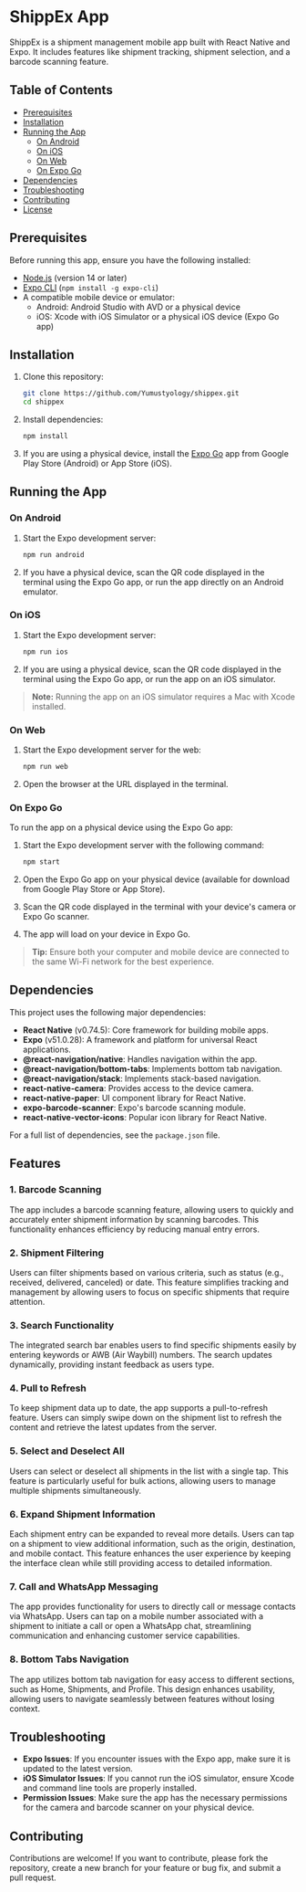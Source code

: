 # ShippEx App

ShippEx is a shipment management mobile app built with React Native and Expo. It includes features like shipment tracking, shipment selection, and a barcode scanning feature.

## Table of Contents
- [Prerequisites](#prerequisites)
- [Installation](#installation)
- [Running the App](#running-the-app)
  - [On Android](#on-android)
  - [On iOS](#on-ios)
  - [On Web](#on-web)
  - [On Expo Go](#on-expo-go)
- [Dependencies](#dependencies)
- [Troubleshooting](#troubleshooting)
- [Contributing](#contributing)
- [License](#license)

## Prerequisites

Before running this app, ensure you have the following installed:
- [Node.js](https://nodejs.org/) (version 14 or later)
- [Expo CLI](https://docs.expo.dev/get-started/installation/) (`npm install -g expo-cli`)
- A compatible mobile device or emulator:
  - Android: Android Studio with AVD or a physical device
  - iOS: Xcode with iOS Simulator or a physical iOS device (Expo Go app)

## Installation

1. Clone this repository:
   ```bash
   git clone https://github.com/Yumustyology/shippex.git
   cd shippex
   ```

2. Install dependencies:
   ```bash
   npm install
   ```

3. If you are using a physical device, install the [Expo Go](https://expo.dev/client) app from Google Play Store (Android) or App Store (iOS).

## Running the App

### On Android

1. Start the Expo development server:
   ```bash
   npm run android
   ```

2. If you have a physical device, scan the QR code displayed in the terminal using the Expo Go app, or run the app directly on an Android emulator.

### On iOS

1. Start the Expo development server:
   ```bash
   npm run ios
   ```

2. If you are using a physical device, scan the QR code displayed in the terminal using the Expo Go app, or run the app on an iOS simulator.

> **Note:** Running the app on an iOS simulator requires a Mac with Xcode installed.

### On Web

1. Start the Expo development server for the web:
   ```bash
   npm run web
   ```

2. Open the browser at the URL displayed in the terminal.

### On Expo Go

To run the app on a physical device using the Expo Go app:

1. Start the Expo development server with the following command:
   ```bash
   npm start
   ```

2. Open the Expo Go app on your physical device (available for download from Google Play Store or App Store).

3. Scan the QR code displayed in the terminal with your device's camera or Expo Go scanner.

4. The app will load on your device in Expo Go.

> **Tip:** Ensure both your computer and mobile device are connected to the same Wi-Fi network for the best experience.

## Dependencies

This project uses the following major dependencies:
- **React Native** (v0.74.5): Core framework for building mobile apps.
- **Expo** (v51.0.28): A framework and platform for universal React applications.
- **@react-navigation/native**: Handles navigation within the app.
- **@react-navigation/bottom-tabs**: Implements bottom tab navigation.
- **@react-navigation/stack**: Implements stack-based navigation.
- **react-native-camera**: Provides access to the device camera.
- **react-native-paper**: UI component library for React Native.
- **expo-barcode-scanner**: Expo's barcode scanning module.
- **react-native-vector-icons**: Popular icon library for React Native.

For a full list of dependencies, see the `package.json` file.

## Features

### 1. Barcode Scanning
The app includes a barcode scanning feature, allowing users to quickly and accurately enter shipment information by scanning barcodes. This functionality enhances efficiency by reducing manual entry errors.

### 2. Shipment Filtering
Users can filter shipments based on various criteria, such as status (e.g., received, delivered, canceled) or date. This feature simplifies tracking and management by allowing users to focus on specific shipments that require attention.

### 3. Search Functionality
The integrated search bar enables users to find specific shipments easily by entering keywords or AWB (Air Waybill) numbers. The search updates dynamically, providing instant feedback as users type.

### 4. Pull to Refresh
To keep shipment data up to date, the app supports a pull-to-refresh feature. Users can simply swipe down on the shipment list to refresh the content and retrieve the latest updates from the server.

### 5. Select and Deselect All
Users can select or deselect all shipments in the list with a single tap. This feature is particularly useful for bulk actions, allowing users to manage multiple shipments simultaneously.

### 6. Expand Shipment Information
Each shipment entry can be expanded to reveal more details. Users can tap on a shipment to view additional information, such as the origin, destination, and mobile contact. This feature enhances the user experience by keeping the interface clean while still providing access to detailed information.

### 7. Call and WhatsApp Messaging
The app provides functionality for users to directly call or message contacts via WhatsApp. Users can tap on a mobile number associated with a shipment to initiate a call or open a WhatsApp chat, streamlining communication and enhancing customer service capabilities.

### 8. Bottom Tabs Navigation
The app utilizes bottom tab navigation for easy access to different sections, such as Home, Shipments, and Profile. This design enhances usability, allowing users to navigate seamlessly between features without losing context.

## Troubleshooting

- **Expo Issues**: If you encounter issues with the Expo app, make sure it is updated to the latest version.
- **iOS Simulator Issues**: If you cannot run the iOS simulator, ensure Xcode and command line tools are properly installed.
- **Permission Issues**: Make sure the app has the necessary permissions for the camera and barcode scanner on your physical device.

## Contributing

Contributions are welcome! If you want to contribute, please fork the repository, create a new branch for your feature or bug fix, and submit a pull request.